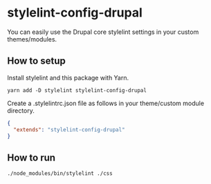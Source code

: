 # stylelint-config-drupal

You can easily use the Drupal core stylelint settings in your custom themes/modules.

## How to setup

Install stylelint and this package with Yarn.

```shell
yarn add -D stylelint stylelint-config-drupal
```

Create a .stylelintrc.json file as follows in your theme/custom module directory.

```json:.stylelintrc.json
{
  "extends": "stylelint-config-drupal"
}
```

## How to run

```shell
./node_modules/bin/stylelint ./css
```
